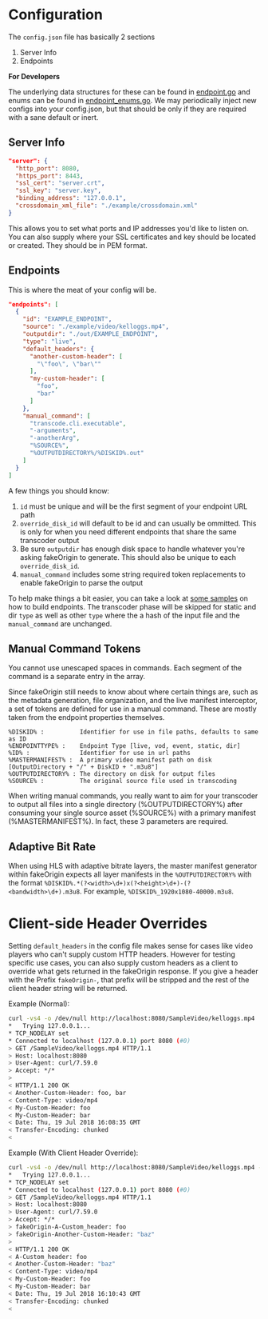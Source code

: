 <!--
    Licensed to the Apache Software Foundation (ASF) under one
    or more contributor license agreements.  See the NOTICE file
    distributed with this work for additional information
    regarding copyright ownership.  The ASF licenses this file
    to you under the Apache License, Version 2.0 (the
    "License"); you may not use this file except in compliance
    with the License.  You may obtain a copy of the License at

      http://www.apache.org/licenses/LICENSE-2.0

    Unless required by applicable law or agreed to in writing,
    software distributed under the License is distributed on an
    "AS IS" BASIS, WITHOUT WARRANTIES OR CONDITIONS OF ANY
    KIND, either express or implied.  See the License for the
    specific language governing permissions and limitations
    under the License.
-->
# Configuration
The `config.json` file has basically 2 sections
1. Server Info
2. Endpoints

**For Developers**

The underlying data structures for these can be found in [endpoint.go](../endpoint/endpoint.go) and enums can be found in [endpoint_enums.go](../endpoint/endpoint_enums.go).  We may periodically inject new configs into your config.json, but that should be only if they are required with a sane default or inert.

## Server Info
```json
"server": {
  "http_port": 8080,
  "https_port": 8443,
  "ssl_cert": "server.crt",
  "ssl_key": "server.key",
  "binding_address": "127.0.0.1",
  "crossdomain_xml_file": "./example/crossdomain.xml"
}
```
This allows you to set what ports and IP addresses you'd like to listen on.  You can also supply where your SSL certificates and key should be located or created.  They should be in PEM format.

## Endpoints
This is where the meat of your config will be.
```json
"endpoints": [
  {
    "id": "EXAMPLE_ENDPOINT",
    "source": "./example/video/kelloggs.mp4",
    "outputdir": "./out/EXAMPLE_ENDPOINT",
    "type": "live",
    "default_headers": {
      "another-custom-header": [
        "\"foo\", \"bar\""
      ],
      "my-custom-header": [
        "foo",
        "bar"
      ]
    },
    "manual_command": [
      "transcode.cli.executable",
      "-arguments",
      "-anotherArg",
      "%SOURCE%",
      "%OUTPUTDIRECTORY%/%DISKID%.out"
    ]
  }
]
```
A few things you should know:
1. `id` must be unique and will be the first segment of your endpoint URL path
2. `override_disk_id` will default to be id and can usually be ommitted.  This is only for when you need different endpoints that share the same transcoder output
3. Be sure `outputdir` has enough disk space to handle whatever you're asking fakeOrigin to generate.  This should also be unique to each `override_disk_id`.
4. `manual_command` includes some string required token replacements to enable fakeOrigin to parse the output

To help make things a bit easier, you can take a look at [some samples](./Endpoint.Examples.md) on how to build endpoints.
The transcoder phase will be skipped for static and dir `type` as well as other `type` where the a hash of the input file and the `manual_command` are unchanged.

## Manual Command Tokens
You cannot use unescaped spaces in commands.  Each segment of the command is a separate entry in the array.

Since fakeOrigin still needs to know about where certain things are, such as the metadata generation, file organization, and the live manifest interceptor, a set of tokens are defined for use in a manual command.  These are mostly taken from the endpoint properties themselves.
```
%DISKID% :          Identifier for use in file paths, defaults to same as ID
%ENDPOINTTYPE% :    Endpoint Type [live, vod, event, static, dir]
%ID% :              Identifier for use in url paths
%MASTERMANIFEST% :  A primary video manifest path on disk [OutputDirectory + "/" + DiskID + ".m3u8"]
%OUTPUTDIRECTORY% : The directory on disk for output files
%SOURCE% :          The original source file used in transcoding
```
When writing manual commands, you really want to aim for your transcoder to output all files into a single directory (%OUTPUTDIRECTORY%) after consuming your single source asset (%SOURCE%) with a primary manifest (%MASTERMANIFEST%).  In fact, these 3 parameters are required.

## Adaptive Bit Rate
When using HLS with adaptive bitrate layers, the master manifest generator within fakeOrigin expects all layer manifests in the `%OUTPUTDIRECTORY%` with the format `%DISKID%.*(?<width>\d+)x(?<height>\d+)-(?<bandwidth>\d+).m3u8`.  For example, `%DISKID%_1920x1080-40000.m3u8`.

# Client-side Header Overrides
Setting `default_headers` in the config file makes sense for cases like video players who can't supply custom HTTP headers.  However for testing specific use cases, you can also supply custom headers as a client to override what gets returned in the fakeOrigin response.  If you give a header with the Prefix `fakeOrigin-`, that prefix will be stripped and the rest of the client header string will be returned.

Example (Normal):
```bash session
curl -vs4 -o /dev/null http://localhost:8080/SampleVideo/kelloggs.mp4
*   Trying 127.0.0.1...
* TCP_NODELAY set
* Connected to localhost (127.0.0.1) port 8080 (#0)
> GET /SampleVideo/kelloggs.mp4 HTTP/1.1
> Host: localhost:8080
> User-Agent: curl/7.59.0
> Accept: */*
>
< HTTP/1.1 200 OK
< Another-Custom-Header: foo, bar
< Content-Type: video/mp4
< My-Custom-Header: foo
< My-Custom-Header: bar
< Date: Thu, 19 Jul 2018 16:08:35 GMT
< Transfer-Encoding: chunked
<
```
Example (With Client Header Override):
```bash session
curl -vs4 -o /dev/null http://localhost:8080/SampleVideo/kelloggs.mp4 -H 'fakeOrigin-A-Custom_header: foo' -H 'fakeOrigin-Another-Custom-Header: "baz"'
*   Trying 127.0.0.1...
* TCP_NODELAY set
* Connected to localhost (127.0.0.1) port 8080 (#0)
> GET /SampleVideo/kelloggs.mp4 HTTP/1.1
> Host: localhost:8080
> User-Agent: curl/7.59.0
> Accept: */*
> fakeOrigin-A-Custom_header: foo
> fakeOrigin-Another-Custom-Header: "baz"
>
< HTTP/1.1 200 OK
< A-Custom_header: foo
< Another-Custom-Header: "baz"
< Content-Type: video/mp4
< My-Custom-Header: foo
< My-Custom-Header: bar
< Date: Thu, 19 Jul 2018 16:10:43 GMT
< Transfer-Encoding: chunked
<
```
